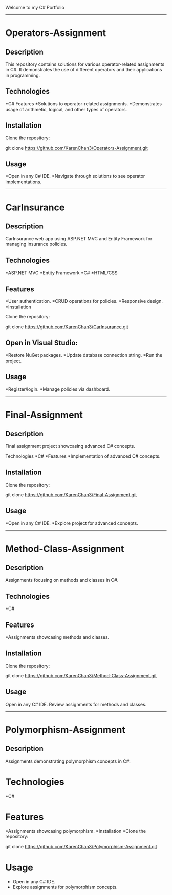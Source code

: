 Welcome to my C# Portfolio


___________________________________________________________________________________________________________________________________________________________________________________
# Operators-Assignment

## Description
This repository contains solutions for various operator-related assignments in C#. It demonstrates the use of different operators and their applications in programming.

## Technologies
*C#
Features
*Solutions to operator-related assignments.
*Demonstrates usage of arithmetic, logical, and other types of operators.

## Installation
Clone the repository:

git clone https://github.com/KarenChan3/Operators-Assignment.git

## Usage
*Open in any C# IDE.
*Navigate through solutions to see operator implementations.

___________________________________________________________________________________________________________________________________________________________________________________
# CarInsurance
## Description
CarInsurance web app using ASP.NET MVC and Entity Framework for managing insurance policies.

## Technologies
*ASP.NET MVC
*Entity Framework
*C#
*HTML/CSS
## Features
*User authentication.
*CRUD operations for policies.
*Responsive design.
*Installation

Clone the repository:

git clone https://github.com/KarenChan3/CarInsurance.git


## Open in Visual Studio:

*Restore NuGet packages.
*Update database connection string.
*Run the project.

## Usage
*Register/login.
*Manage policies via dashboard.

___________________________________________________________________________________________________________________________________________________________________________________
# Final-Assignment
## Description
Final assignment project showcasing advanced C# concepts.

Technologies
*C#
*Features
*Implementation of advanced C# concepts.
## Installation
Clone the repository:

git clone https://github.com/KarenChan3/Final-Assignment.git


## Usage
*Open in any C# IDE.
*Explore project for advanced concepts.


___________________________________________________________________________________________________________________________________________________________________________________
# Method-Class-Assignment
## Description
Assignments focusing on methods and classes in C#.

## Technologies
*C#
## Features
*Assignments showcasing methods and classes.
## Installation
Clone the repository:

git clone https://github.com/KarenChan3/Method-Class-Assignment.git

## Usage
Open in any C# IDE.
Review assignments for methods and classes.


___________________________________________________________________________________________________________________________________________________________________________________
# Polymorphism-Assignment
## Description
Assignments demonstrating polymorphism concepts in C#.

# Technologies
*C#
# Features
*Assignments showcasing polymorphism.
*Installation
*Clone the repository:

git clone https://github.com/KarenChan3/Polymorphism-Assignment.git


# Usage
* Open in any C# IDE.
* Explore assignments for polymorphism concepts.
